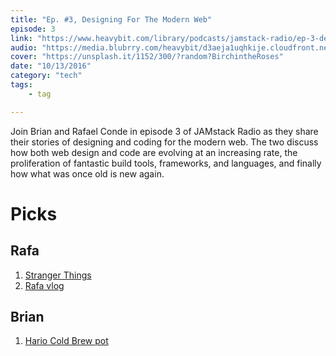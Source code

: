 ```yaml
---
title: "Ep. #3, Designing For The Modern Web"
episode: 3
link: "https://www.heavybit.com/library/podcasts/jamstack-radio/ep-3-designing-for-the-modern-web/"
audio: "https://media.blubrry.com/heavybit/d3aeja1uqhkije.cloudfront.net/podcasts/jamstack-radio/20160810-jamstack-radio-003.mp3"
cover: "https://unsplash.it/1152/300/?random?BirchintheRoses"
date: "10/13/2016"
category: "tech"
tags:
    - tag

---
```


Join Brian and Rafael Conde in episode 3 of JAMstack Radio as they share their stories of designing and coding for the modern web. The two discuss how both web design and code are evolving at an increasing rate, the proliferation of fantastic build tools, frameworks, and languages, and finally how what was once old is new again.

# Picks

## Rafa

1. [Stranger Things](https://www.netflix.com/title/80057281)
1. [Rafa vlog](https://www.youtube.com/rafahari)

## Brian

1. [Hario Cold Brew pot](https://www.amazon.com/Hario-Water-Coffee-1000ml-Brown/dp/B00I7JKAQ0)
